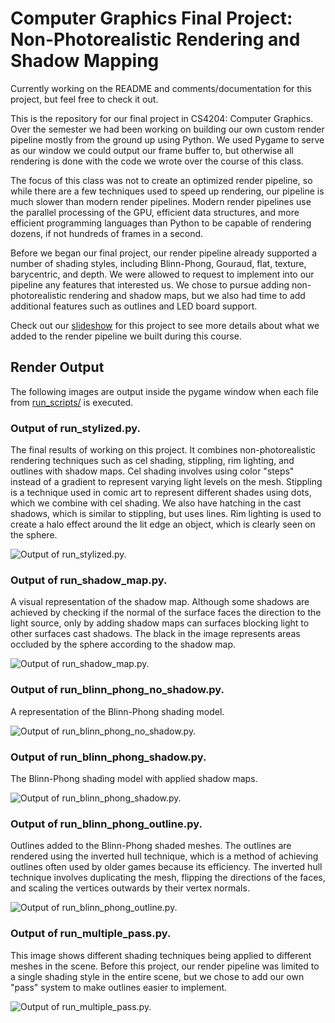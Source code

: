 # Computer Graphics Final Project: Non-Photorealistic Rendering and Shadow Mapping
Currently working on the README and comments/documentation for this project, but feel free to check it out.

This is the repository for our final project in CS4204: Computer Graphics. Over the semester we had been working on building our own custom render pipeline mostly from the ground up using Python. We used Pygame to serve as our window we could output our frame buffer to, but otherwise all rendering is done with the code we wrote over the course of this class. 

The focus of this class was not to create an optimized render pipeline, so while there are a few techniques used to speed up rendering, our pipeline is much slower than modern render pipelines. Modern render pipelines use the parallel processing of the GPU, efficient data structures, and more efficient programming languages than Python to be capable of rendering dozens, if not hundreds of frames in a second.

Before we began our final project, our render pipeline already supported a number of shading styles, including Blinn-Phong, Gouraud, flat, texture, barycentric, and depth. We were allowed to request to implement into our pipeline any features that interested us. We chose to pursue adding non-photorealistic rendering and shadow maps, but we also had time to add additional features such as outlines and LED board support.

Check out our [slideshow](/Computer%20Graphics%20Project%20Presentation.pdf) for this project to see more details about what we added to the render pipeline we built during this course.

## Render Output
The following images are output inside the pygame window when each file from [run_scripts/](/final_project/run_scripts/) is executed.

### Output of run_stylized.py.
The final results of working on this project. It combines non-photorealistic rendering techniques such as cel shading, stippling, rim lighting, and outlines with shadow maps. Cel shading involves using color "steps" instead of a gradient to represent varying light levels on the mesh. Stippling is a technique used in comic art to represent different shades using dots, which we combine with cel shading. We also have hatching in the cast shadows, which is similar to stippling, but uses lines. Rim lighting is used to create a halo effect around the lit edge an object, which is clearly seen on the sphere. 

![Output of run_stylized.py.](./images/run_stylized.png)

### Output of run_shadow_map.py.
A visual representation of the shadow map. Although some shadows are achieved by checking if the normal of the surface faces the direction to the light source, only by adding shadow maps can surfaces blocking light to other surfaces cast shadows. The black in the image represents areas occluded by the sphere according to the shadow map.

![Output of run_shadow_map.py.](./images/run_shadow_map.png)

### Output of run_blinn_phong_no_shadow.py.
A representation of the Blinn-Phong shading model.

![Output of run_blinn_phong_no_shadow.py.](./images/run_blinn_phong_no_shadow.png)

### Output of run_blinn_phong_shadow.py.
The Blinn-Phong shading model with applied shadow maps.

![Output of run_blinn_phong_shadow.py.](./images/run_blinn_phong_shadow.png)

### Output of run_blinn_phong_outline.py.
Outlines added to the Blinn-Phong shaded meshes. The outlines are rendered using the inverted hull technique, which is a method of achieving outlines often used by older games because its efficiency. The inverted hull technique involves duplicating the mesh, flipping the directions of the faces, and scaling the vertices outwards by their vertex normals.

![Output of run_blinn_phong_outline.py.](./images/run_blinn_phong_outline.png)

### Output of run_multiple_pass.py.
This image shows different shading techniques being applied to different meshes in the scene. Before this project, our render pipeline was limited to a single shading style in the entire scene, but we chose to add our own "pass" system to make outlines easier to implement.

![Output of run_multiple_pass.py.](./images/run_multiple_pass.png)
